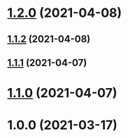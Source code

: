 # [1.2.0](https://github.com/ludorival/error-issue-tracker/compare/v1.1.2...v1.2.0) (2021-04-08)



## [1.1.2](https://github.com/ludorival/error-issue-tracker/compare/v1.1.1...v1.1.2) (2021-04-08)



## [1.1.1](https://github.com/ludorival/error-issue-tracker/compare/v1.1.0...v1.1.1) (2021-04-07)



# [1.1.0](https://github.com/ludorival/error-issue-tracker/compare/v1.0.0...v1.1.0) (2021-04-07)



# 1.0.0 (2021-03-17)





